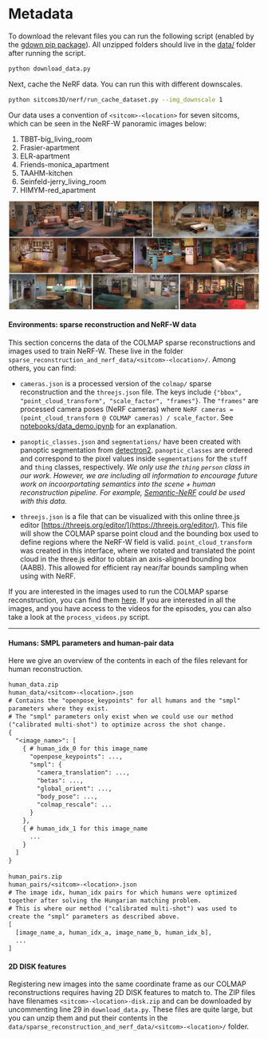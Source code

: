 # Metadata

To download the relevant files you can run the following script (enabled by the [gdown pip package](https://github.com/wkentaro/gdown)). All unzipped folders should live in the [data/](data/) folder after running the script.

```bash
python download_data.py
```

Next, cache the NeRF data. You can run this with different downscales.

```bash
python sitcoms3D/nerf/run_cache_dataset.py --img_downscale 1
```

Our data uses a convention of `<sitcom>-<location>` for seven sitcoms, which can be seen in the NeRF-W panoramic images below:

1. TBBT-big_living_room
2. Frasier-apartment
3. ELR-apartment
4. Friends-monica_apartment
5. TAAHM-kitchen
6. Seinfeld-jerry_living_room
7. HIMYM-red_apartment

![Panoramic NeRF-W renderings of the sitcom locations](/media/nerf_rooms@4x.png)

#### Environments: sparse reconstruction and NeRF-W data

This section concerns the data of the COLMAP sparse reconstructions and images used to train NeRF-W. These live in the folder `sparse_reconstruction_and_nerf_data/<sitcom>-<location>/`. Among others, you can find:

- `cameras.json` is a processed version of the `colmap/` sparse reconstruction and the `threejs.json` file. The keys include `{"bbox", "point_cloud_transform", "scale_factor", "frames"}`. The `"frames"` are processed camera poses (NeRF cameras) where `NeRF cameras = (point_cloud_transform @ COLMAP cameras) / scale_factor`. See [notebooks/data_demo.ipynb](notebooks/data_demo.ipynb) for an explanation.

- `panoptic_classes.json` and `segmentations/` have been created with panoptic segmentation from [detectron2](https://github.com/facebookresearch/detectron2). `panoptic_classes` are ordered and correspond to the pixel values inside `segmentations` for the `stuff` and `thing` classes, respectively. _We only use the `thing` `person` class in our work. However, we are including all information to encourage future work on incoorportating semantics into the scene + human reconstruction pipeline. For example, [Semantic-NeRF](https://github.com/Harry-Zhi/semantic_nerf) could be used with this data._

- `threejs.json` is a file that can be visualized with this online three.js editor [https://threejs.org/editor/](https://threejs.org/editor/). This file will show the COLMAP sparse point cloud and the bounding box used to define regions where the NeRF-W field is valid. `point_cloud_transform` was created in this interface, where we rotated and translated the point cloud in the three.js editor to obtain an axis-aligned bounding box (AABB). This allowed for efficient ray near/far bounds sampling when using with NeRF.

If you are interested in the images used to run the COLMAP sparse reconstruction, you can find them [here](https://drive.google.com/file/d/1B3FkRy-BlMBrsoYSkIgOdWRzpnccMQoX/view?usp=drive_link). If you are interested in all the images, and you have access to the videos for the episodes, you can also take a look at the `process_videos.py` script.

<hr>

#### Humans: SMPL parameters and human-pair data

Here we give an overview of the contents in each of the files relevant for human reconstruction.

```text
human_data.zip
human_data/<sitcom>-<location>.json
# Contains the "openpose_keypoints" for all humans and the "smpl" parameters where they exist.
# The "smpl" parameters only exist when we could use our method ("calibrated multi-shot") to optimize across the shot change.
{
  "<image_name>": [
    { # human_idx_0 for this image_name
      "openpose_keypoints": ...,
      "smpl": {
        "camera_translation": ...,
        "betas": ...,
        "global_orient": ...,
        "body_pose": ...,
        "colmap_rescale": ...
      }
    },
    { # human_idx_1 for this image_name
      ...
    }
  ]
}

human_pairs.zip
human_pairs/<sitcom>-<location>.json
# The image idx, human_idx pairs for which humans were optimized together after solving the Hungarian matching problem.
# This is where our method ("calibrated multi-shot") was used to create the "smpl" parameters as described above.
[
  [image_name_a, human_idx_a, image_name_b, human_idx_b],
  ...
]
```

#### 2D DISK features

Registering new images into the same coordinate frame as our COLMAP reconstructions requires having 2D DISK features to match to. The ZIP files have filenames `<sitcom>-<location>-disk.zip` and can be downloaded by uncommenting line 29 in `download_data.py`. These files are quite large, but you can unzip them and put their contents in the `data/sparse_reconstruction_and_nerf_data/<sitcom>-<location>/` folder.
